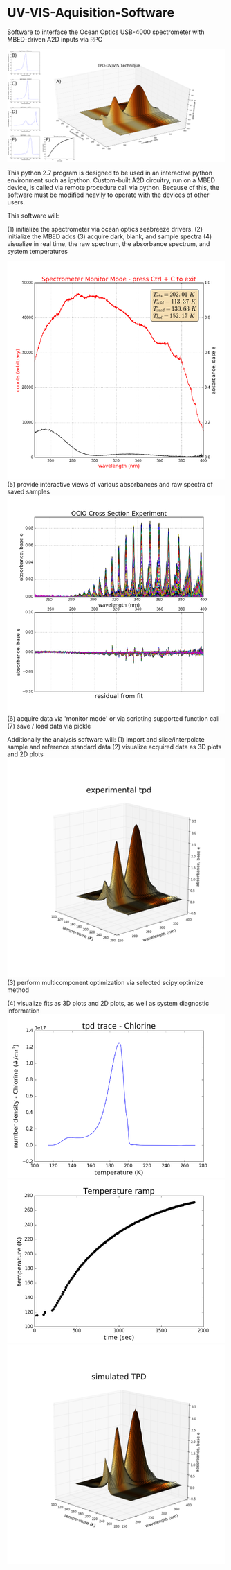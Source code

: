 # UV-VIS-Aquisition-Software
Software to interface the Ocean Optics USB-4000 spectrometer with MBED-driven A2D inputs via RPC


![Temperature Programmed Sublimation - UV/VIS](https://github.com/jklobas/UV-VIS-Aquisition-Software/blob/master/TPDfiglabeled.png)

This python 2.7 program is designed to be used in an interactive python environment such as ipython. Custom-built A2D circuitry, run on a MBED device, is called via remote procedure call via python. Because of this, the software must be modified heavily to operate with the devices of other users. 

This software will:  

(1) initialize the spectrometer via ocean optics seabreeze drivers.
(2) initialize the MBED adcs
(3) acquire dark, blank, and sample spectra
(4) visualize in real time, the raw spectrum, the absorbance spectrum, and system temperatures

![(4) visualize in real time, the raw spectrum, the absorbance spectrum, and system temperatures](https://github.com/jklobas/UV-VIS-Aquisition-Software/blob/master/Acquisitionscreen.png?raw=true)
(5) provide interactive views of various absorbances and raw spectra of saved samples
![(5) provide interactive views of various absorbances and raw spectra of saved samples](https://github.com/jklobas/UV-VIS-Aquisition-Software/blob/master/postanneal1050-1150.png)
(6) acquire data via 'monitor mode' or via scripting supported function call
(7) save / load data via pickle

Additionally the analysis software will:
(1) import and slice/interpolate sample and reference standard data
(2) visualize acquired data as 3D plots and 2D plots
![experiment as acquired](https://github.com/jklobas/UV-VIS-Aquisition-Software/blob/master/experimental.png)
(3) perform multicomponent optimization via selected scipy.optimize method

(4) visualize fits as 3D plots and 2D plots, as well as system diagnostic information
![2D fit of chlorine](https://github.com/jklobas/UV-VIS-Aquisition-Software/blob/master/Cl2lin.png)
![Diagnostic information](https://github.com/jklobas/UV-VIS-Aquisition-Software/blob/master/ramp.png)
![simulated spectra from fit](https://github.com/jklobas/UV-VIS-Aquisition-Software/blob/master/simulated.png?raw=true)


